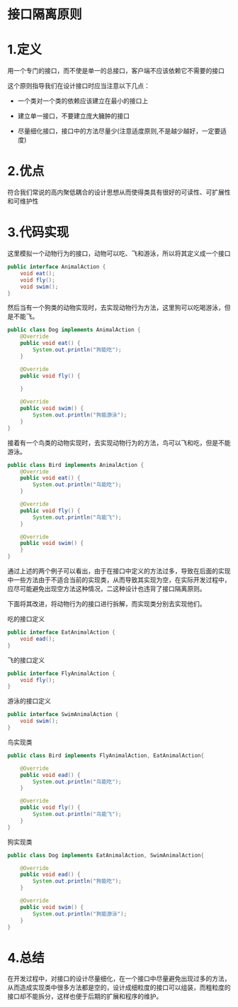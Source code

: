 # 接口隔离原则

# 1.定义

用一个专门的接口，而不使是单一的总接口，客户端不应该依赖它不需要的接口

这个原则指导我们在设计接口时应当注意以下几点：

- 一个类对一个类的依赖应该建立在最小的接口上

- 建立单一接口，不要建立庞大臃肿的接口


- 尽量细化接口，接口中的方法尽量少(注意适度原则,不是越少越好，一定要适度)


# 2.优点

符合我们常说的高内聚低耦合的设计思想从而使得类具有很好的可读性、可扩展性和可维护性

# 3.代码实现

这里模拟一个动物行为的接口，动物可以吃、飞和游泳，所以将其定义成一个接口

```java
public interface AnimalAction {
    void eat();
    void fly();
    void swim();
}
```

然后当有一个狗类的动物实现时，去实现动物行为方法，这里狗可以吃喝游泳，但是不能飞。

```java
public class Dog implements AnimalAction {
    @Override
    public void eat() {
        System.out.println("狗能吃");
    }

    @Override
    public void fly() {
        
    }

    @Override
    public void swim() {
        System.out.println("狗能游泳");
    }
}
```

接着有一个鸟类的动物实现时，去实现动物行为的方法，鸟可以飞和吃，但是不能游泳。

```java
public class Bird implements AnimalAction {
    @Override
    public void eat() {
        System.out.println("鸟能吃");
    }

    @Override
    public void fly() {
        System.out.println("鸟能飞");
    }

    @Override
    public void swim() {
    }
}
```

通过上述的两个例子可以看出，由于在接口中定义的方法过多，导致在后面的实现中一些方法由于不适合当前的实现类，从而导致其实现为空，在实际开发过程中，应尽可能避免出现空方法这种情况，二这种设计也违背了接口隔离原则。

下面将其改进，将动物行为的接口进行拆解，而实现类分别去实现他们。

吃的接口定义

```java
public interface EatAnimalAction {
    void ead();
}
```

飞的接口定义

```java
public interface FlyAnimalAction {
    void fly();
}
```

游泳的接口定义

```java
public interface SwimAnimalAction {
    void swim();
}
```

鸟实现类

```java
public class Bird implements FlyAnimalAction, EatAnimalAction{

    @Override
    public void ead() {
        System.out.println("鸟能吃");
    }

    @Override
    public void fly() {
        System.out.println("鸟能飞");
    }
}
```

狗实现类

```java
public class Dog implements EatAnimalAction, SwimAnimalAction{

    @Override
    public void ead() {
        System.out.println("狗能吃");
    }

    @Override
    public void swim() {
        System.out.println("狗能游泳");
    }
}
```

# 4.总结

在开发过程中，对接口的设计尽量细化，在一个接口中尽量避免出现过多的方法，从而造成实现类中很多方法都是空的，设计成细粒度的接口可以组装，而粗粒度的接口却不能拆分，这样也便于后期的扩展和程序的维护。